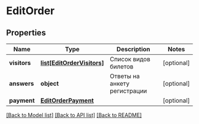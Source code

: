 # EditOrder

## Properties
Name | Type | Description | Notes
------------ | ------------- | ------------- | -------------
**visitors** | [**list[EditOrderVisitors]**](EditOrderVisitors.md) | Список видов билетов | [optional] 
**answers** | **object** | Ответы на анкету регистрации | [optional] 
**payment** | [**EditOrderPayment**](EditOrderPayment.md) |  | [optional] 

[[Back to Model list]](../README.md#documentation-for-models) [[Back to API list]](../README.md#documentation-for-api-endpoints) [[Back to README]](../README.md)

